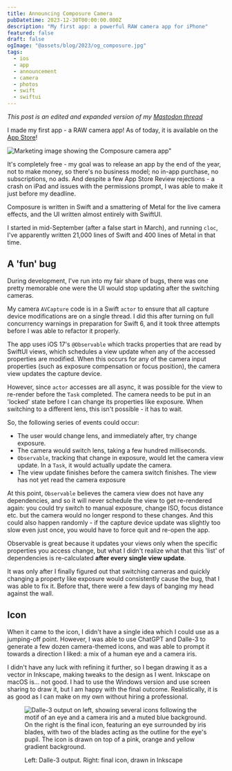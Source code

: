 ```yaml
---
title: Announcing Composure Camera
pubDatetime: 2023-12-30T00:00:00.000Z
description: "My first app: a powerful RAW camera app for iPhone"
featured: false
draft: false
ogImage: "@assets/blog/2023/og_composure.jpg"
tags:
  - ios
  - app
  - announcement
  - camera
  - photos
  - swift
  - swiftui
---
```


_This post is an edited and expanded version of my
[Mastodon thread](https://mastodon.social/@rioog/111665343787724046)_

I made my first app - a RAW camera app! As of today, it is available on the
[App Store](https://apps.apple.com/us/app/composure-camera/id6471194287)!

![Marketing image showing the Composure camera app"](@assets/blog/2023/og_composure.jpg)

It's completely free - my goal was to release an app by the end of the year,
not to make money, so there's no business model; no in-app purchase,
no subscriptions, no ads. And despite a few App Store Review rejections -
a crash on iPad and issues with the permissions prompt, I was able to make it
just before my deadline.

Composure is written in Swift and a smattering of Metal for the live camera
effects, and the UI written almost entirely with SwiftUI.

I started in mid-September (after a false start in March), and running `cloc`,
I've apparently written 21,000 lines of Swift and 400 lines of Metal in that time.

## A 'fun' bug

During development, I've run into my fair share of bugs, there was one pretty memorable
one were the UI would stop updating after the switching cameras.

My camera `AVCapture` code is in a Swift `actor` to ensure that all capture
device modifications are on a single thread. I did this after turning on full
concurrency warnings in preparation for Swift 6, and it took three attempts
before I was able to refactor it properly.

The app uses iOS 17's `@Observable` which tracks properties that are read by
SwiftUI views, which schedules a view update when any of the accessed properties
are modified. When this occurs for any of the camera input properties (such as
exposure compensation or focus position), the camera view updates the capture device.

However, since `actor` accesses are all async, it was possible for the view to
re-render before the `Task` completed. The camera needs to be put in an 'locked'
state before I can change its properties like exposure. When switching to a
different lens, this isn't possible - it has to wait.

So, the following series of events could occur:

- The user would change lens, and immediately after, try change exposure.
- The camera would switch lens, taking a few hundred milliseconds.
- `Observable`, tracking that change in exposure, would let the camera view update.
  In a `Task`, it would actually update the camera.
- The view update finishes before the camera switch finishes. The view has
  not yet read the camera exposure

At this point, `Observable` believes the camera view does not have any
dependencies, and so it will never schedule the view to get re-rendered again:
you could try switch to manual exposure, change ISO, focus distance etc.
but the camera would no longer respond to these changes. And this could also
happen randomly - if the capture device update was slightly too slow even
just once, you would have to force quit and re-open the app.

Observable is great because it updates your views only when the specific properties
you access change, but what I didn't realize what that this 'list' of dependencies
is re-calculated **after every single view update**.

It was only after I finally figured out that switching cameras and quickly changing
a property like exposure would consistently cause the bug, that I was able to fix
it. Before that, there were a few days of banging my head against the wall.

## Icon

When it came to the icon, I didn't have a single idea which I could use as a
jumping-off point. However, I was able to use ChatGPT and Dalle-3 to generate
a few dozen camera-themed icons, and was able to prompt it towards a direction
I liked: a mix of a human eye and a camera iris.

I didn't have any luck with refining it further, so I began drawing it as a
vector in Inkscape, making tweaks to the design as I went. Inkscape on macOS
is... not good. I had to use the Windows version and use screen sharing to draw
it, but I am happy with the final outcome. Realistically, it is as good as I
can make on my own without hiring a professional.

<figure>

![Dalle-3 output on left, showing several icons following the motif of an eye and
a camera iris and a muted blue background. On the right is the final icon,
featuring an eye surrounded by iris blades, with two of the blades acting as
the outline for the eye's pupil. The icon is drawn on top of a pink, orange and
yellow gradient background.
](@assets/blog/2023/composure_icon_dalle_final_sbs.jpg)

  <figcaption>
    Left: Dalle-3 output. Right: final icon, drawn in Inkscape
  </figcaption>
</figure>
